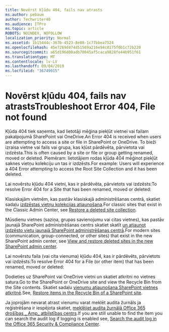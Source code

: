 ```yaml
---
title: Novērst kļūdu 404, fails nav atrasts
ms.author: pebaum
author: Techwriter40
ms.audience: ITPro
ms.topic: article
ROBOTS: NOINDEX, NOFOLLOW
localization_priority: Normal
ms.assetid: 1b15444c-367b-4523-8e08-1c77bbea7524
ms.openlocfilehash: 45e7269d474d51569a216e94c0175f0b1c72b220
ms.sourcegitcommit: a65d196d00adb70045af5caca9828fe44b951f61
ms.translationtype: MT
ms.contentlocale: lv-LV
ms.lasthandoff: 09/04/2019
ms.locfileid: "36749015"
---
```

# <a name="troubleshoot-error-404-file-not-found"></a><span data-ttu-id="c4b00-102">Novērst kļūdu 404, fails nav atrasts</span><span class="sxs-lookup"><span data-stu-id="c4b00-102">Troubleshoot Error 404, File not found</span></span>

<span data-ttu-id="c4b00-103">Kļūda 404 tiek saņemta, kad lietotāji mēģina piekļūt vietnei vai failam pakalpojumā SharePoint vai OneDrive.</span><span class="sxs-lookup"><span data-stu-id="c4b00-103">An Error 404 is received when users are attempting to access a site or file in SharePoint or OneDrive.</span></span> <span data-ttu-id="c4b00-104">To bieži izraisa vietne vai fails vai grupa, kas kļūst pārdēvēta, pārvietota vai izdzēsta.</span><span class="sxs-lookup"><span data-stu-id="c4b00-104">This is often caused by a site or file or group getting renamed, moved or deleted.</span></span> <span data-ttu-id="c4b00-105">Piemēram: lietotājiem rodas kļūda 404 mēģinot piekļūt saknes vietņu kolekciju un tas ir izdzēsts.</span><span class="sxs-lookup"><span data-stu-id="c4b00-105">For example: Users will experience a 404 Error attempting to access the Root Site Collection and it has been deleted.</span></span>

<span data-ttu-id="c4b00-106">Lai novērstu kļūdu 404 vietni, kas ir pārdēvēta, pārvietots vai izdzēsts:</span><span class="sxs-lookup"><span data-stu-id="c4b00-106">To resolve Error 404 for a Site that has been renamed, moved or deleted:</span></span>

<span data-ttu-id="c4b00-107">Klasiskajām vietnēm, kas pastāv klasiskajā administrēšanas centrā, skatiet sadaļu [izdzēstas vietņu kolekcijas atjaunošana](https://docs.microsoft.com/sharepoint/restore-deleted-site-collection).</span><span class="sxs-lookup"><span data-stu-id="c4b00-107">For classic sites that exist in the Classic Admin Center, see [Restore a deleted site collection](https://docs.microsoft.com/sharepoint/restore-deleted-site-collection).</span></span>


<span data-ttu-id="c4b00-108">Mūsdienu vietnes (saziņa, grupas savienojumu vai citas vietnes), kas pastāv jaunajā SharePoint administrēšanas centrs skatiet skatīt [un atjaunot izdzēsto vietu jaunajā SharePoint administrēšanas centrā](https://docs.microsoft.com/sharepoint/restore-deleted-site-collection).</span><span class="sxs-lookup"><span data-stu-id="c4b00-108">For modern sites (communication, group-connected, or other sites) that exist in the new SharePoint admin center, see [View and restore deleted sites in the new SharePoint admin center](https://docs.microsoft.com/sharepoint/restore-deleted-site-collection).</span></span>

<span data-ttu-id="c4b00-109">Lai novērstu faila (vai cita vienuma) kļūdu 404, kas ir pārdēvēts, pārvietots vai izdzēsts:</span><span class="sxs-lookup"><span data-stu-id="c4b00-109">To resolve Error 404 for a File (or other item) that has been renamed, moved or deleted:</span></span>

<span data-ttu-id="c4b00-110">Dodieties uz SharePoint vai OneDrive vietni un skatiet atkritni no vietnes satura.</span><span class="sxs-lookup"><span data-stu-id="c4b00-110">Go to the SharePoint or OneDrive site and view the Recycle Bin from the Site contents.</span></span> <span data-ttu-id="c4b00-111">Skatiet sadaļu [vienumu atjaunošana SharePoint vietnes atkritnē](https://support.office.com/article/Restore-items-in-the-Recycle-Bin-of-a-SharePoint-site-6df466b6-55f2-4898-8d6e-c0dff851a0be#ID0EAADAAA=Online).</span><span class="sxs-lookup"><span data-stu-id="c4b00-111">See, [Restore items in the Recycle Bin of a SharePoint site](https://support.office.com/article/Restore-items-in-the-Recycle-Bin-of-a-SharePoint-site-6df466b6-55f2-4898-8d6e-c0dff851a0be#ID0EAADAAA=Online).</span></span>

<span data-ttu-id="c4b00-112">Ja joprojām nevarat atrast vienumu varat meklēt audita žurnāls ja reģistrēšana ir iespējota skatiet, [meklējiet audita žurnālā Office 365 drošības _ Amp_ atbilstības centrs](https://docs.microsoft.com/office365/securitycompliance/search-the-audit-log-in-security-and-compliance?redirectSourcePath=%252fclient%252fsearch-the-audit-log-in-the-office-365-security-compliance-center-0d4d0f35-390b-4518-800e-0c7ec95e946c).</span><span class="sxs-lookup"><span data-stu-id="c4b00-112">If you are still unable to find the item you can search the audit log if logging is enabled see, [Search the audit log in the Office 365 Security & Compliance Center](https://docs.microsoft.com/office365/securitycompliance/search-the-audit-log-in-security-and-compliance?redirectSourcePath=%252fclient%252fsearch-the-audit-log-in-the-office-365-security-compliance-center-0d4d0f35-390b-4518-800e-0c7ec95e946c).</span></span>

